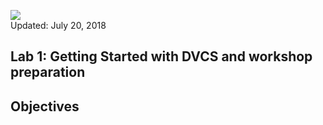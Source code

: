 
![](images/100/Pictu.png)  
Updated: July 20, 2018

## Lab 1: Getting Started with DVCS and workshop preparation

## Objectives
